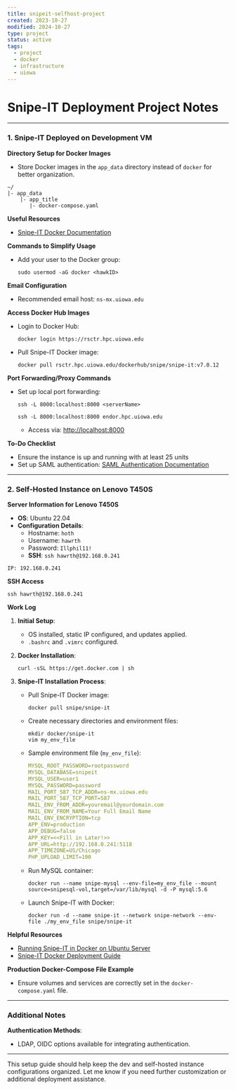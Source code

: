 ```yaml
---
title: snipeit-selfhost-project
created: 2023-10-27
modified: 2024-10-27
type: project
status: active
tags:
  - project
  - docker
  - infrastructure
  - uiowa
---
```



# Snipe-IT Deployment Project Notes

---

### 1. Snipe-IT Deployed on Development VM

**Directory Setup for Docker Images**
- Store Docker images in the `app_data` directory instead of `docker` for better organization.

```plaintext
~/
|- app_data
    |- app_title
       |- docker-compose.yaml
```

**Useful Resources**
- [Snipe-IT Docker Documentation](https://snipe-it.readme.io/docs/docker)

**Commands to Simplify Usage**
- Add your user to the Docker group:
  ```shell
  sudo usermod -aG docker <hawkID>
  ```

**Email Configuration**
- Recommended email host: `ns-mx.uiowa.edu`

**Access Docker Hub Images**
- Login to Docker Hub:
  ```shell
  docker login https://rsctr.hpc.uiowa.edu
  ```
- Pull Snipe-IT Docker image:
  ```shell
  docker pull rsctr.hpc.uiowa.edu/dockerhub/snipe/snipe-it:v7.0.12
  ```

**Port Forwarding/Proxy Commands**
- Set up local port forwarding:
  ```shell
  ssh -L 8000:localhost:8000 <serverName>
  ```
  ```shell
  ssh -L 8000:localhost:8000 endor.hpc.uiowa.edu
  ```
  - Access via: [http://localhost:8000](http://localhost:8000)

**To-Do Checklist**
- Ensure the instance is up and running with at least 25 units
- Set up SAML authentication: [SAML Authentication Documentation](https://snipe-it.readme.io/docs/saml)

---

### 2. Self-Hosted Instance on Lenovo T450S

**Server Information for Lenovo T450S**
- **OS**: Ubuntu 22.04
- **Configuration Details**:
  - Hostname: `hoth`
  - Username: `hawrth`
  - Password: `Illphil11!`
  - **SSH**: `ssh hawrth@192.168.0.241`

```plaintext
IP: 192.168.0.241
```

**SSH Access**
```shell
ssh hawrth@192.168.0.241
```

**Work Log**

1. **Initial Setup**:
   - OS installed, static IP configured, and updates applied.
   - `.bashrc` and `.vimrc` configured.

2. **Docker Installation**:
   ```shell
   curl -sSL https://get.docker.com | sh
   ```

3. **Snipe-IT Installation Process**:
   - Pull Snipe-IT Docker image:
     ```shell
     docker pull snipe/snipe-it
     ```
   - Create necessary directories and environment files:
     ```shell
     mkdir docker/snipe-it
     vim my_env_file
     ```
   - Sample environment file (`my_env_file`):
     ```yaml
     MYSQL_ROOT_PASSWORD=rootpassword
     MYSQL_DATABASE=snipeit
     MYSQL_USER=user1
     MYSQL_PASSWORD=password
     MAIL_PORT_587_TCP_ADDR=ns-mx.uiowa.edu
     MAIL_PORT_587_TCP_PORT=587
     MAIL_ENV_FROM_ADDR=youremail@yourdomain.com
     MAIL_ENV_FROM_NAME=Your Full Email Name
     MAIL_ENV_ENCRYPTION=tcp
     APP_ENV=production
     APP_DEBUG=false
     APP_KEY=<<Fill in Later!>>
     APP_URL=http://192.168.0.241:5118
     APP_TIMEZONE=US/Chicago
     PHP_UPLOAD_LIMIT=100
     ```

   - Run MySQL container:
     ```shell
     docker run --name snipe-mysql --env-file=my_env_file --mount source=snipesql-vol,target=/var/lib/mysql -d -P mysql:5.6
     ```

   - Launch Snipe-IT with Docker:
     ```shell
     docker run -d --name snipe-it --network snipe-network --env-file ./my_env_file snipe/snipe-it
     ```

**Helpful Resources**
- [Running Snipe-IT in Docker on Ubuntu Server](https://i12bretro.wordpress.com/2023/12/14/running-snipe-it-in-docker-on-ubuntu-server/)
- [Snipe-IT Docker Deployment Guide](https://blog.networkprofile.org/quick-and-easy-snipe-it-docker-deployment/)

**Production Docker-Compose File Example**
- Ensure volumes and services are correctly set in the `docker-compose.yaml` file.

---

### Additional Notes

**Authentication Methods**:
- LDAP, OIDC options available for integrating authentication.

---

This setup guide should help keep the dev and self-hosted instance configurations organized. Let me know if you need further customization or additional deployment assistance.